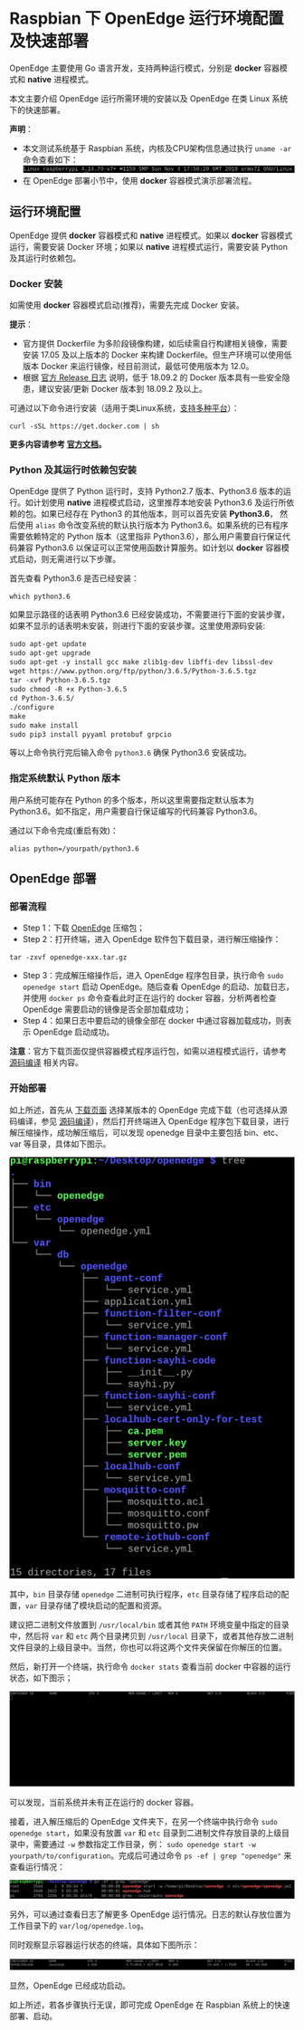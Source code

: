 # Raspbian 下 OpenEdge 运行环境配置及快速部署

OpenEdge 主要使用 Go 语言开发，支持两种运行模式，分别是 **docker** 容器模式和 **native** 进程模式。

本文主要介绍 OpenEdge 运行所需环境的安装以及 OpenEdge 在类 Linux 系统下的快速部署。

**声明**：

- 本文测试系统基于 Raspbian 系统，内核及CPU架构信息通过执行 `uname -ar`命令查看如下：
![系统架构及内核版本查询](../../images/setup/os-raspbian.png)
- 在 OpenEdge 部署小节中，使用 **docker** 容器模式演示部署流程。

## 运行环境配置

OpenEdge 提供 **docker** 容器模式和 **native** 进程模式。如果以 **docker** 容器模式运行，需要安装 Docker 环境；如果以 **native** 进程模式运行，需要安装 Python 及其运行时依赖包。

### Docker 安装

如需使用 **docker** 容器模式启动(推荐)，需要先完成 Docker 安装。

**提示**：

- 官方提供 Dockerfile 为多阶段镜像构建，如后续需自行构建相关镜像，需要安装 17.05 及以上版本的 Docker 来构建 Dockerfile。但生产环境可以使用低版本 Docker 来运行镜像，经目前测试，最低可使用版本为 12.0。
- 根据 [官方 Release 日志](https://docs.docker.com/engine/release-notes/#18092) 说明，低于 18.09.2 的 Docker 版本具有一些安全隐患，建议安装/更新 Docker 版本到 18.09.2 及以上。

可通过以下命令进行安装（适用于类Linux系统，[支持多种平台](./Support-platforms.md)）：

```shell
curl -sSL https://get.docker.com | sh
```

**更多内容请参考 [官方文档](https://docs.docker.com/install/)。**

### Python 及其运行时依赖包安装

OpenEdge 提供了 Python 运行时，支持 Python2.7 版本、Python3.6 版本的运行。如计划使用 **native** 进程模式启动，这里推荐本地安装 Python3.6 及运行所依赖的包。如果已经存在 Python3 的其他版本，则可以首先安装 **Python3.6**， 然后使用 `alias` 命令改变系统的默认执行版本为 Python3.6。如果系统的已有程序需要依赖特定的 Python 版本（这里指非 Python3.6），那么用户需要自行保证代码兼容 Python3.6 以保证可以正常使用函数计算服务。如计划以 **docker** 容器模式启动，则无需进行以下步骤。

首先查看 Python3.6 是否已经安装：

```shell
which python3.6
```

如果显示路径的话表明 Python3.6 已经安装成功，不需要进行下面的安装步骤，如果不显示的话表明未安装，则进行下面的安装步骤。这里使用源码安装:

```shell
sudo apt-get update
sudo apt-get upgrade
sudo apt-get -y install gcc make zlib1g-dev libffi-dev libssl-dev
wget https://www.python.org/ftp/python/3.6.5/Python-3.6.5.tgz
tar -xvf Python-3.6.5.tgz
sudo chmod -R +x Python-3.6.5
cd Python-3.6.5/
./configure
make
sudo make install
sudo pip3 install pyyaml protobuf grpcio
```

等以上命令执行完后输入命令 `python3.6` 确保 Python3.6 安装成功。

### 指定系统默认 Python 版本

用户系统可能存在 Python 的多个版本，所以这里需要指定默认版本为 Python3.6。如不指定，用户需要自行保证编写的代码兼容 Python3.6。

通过以下命令完成(重启有效)：

```shell
alias python=/yourpath/python3.6
```

## OpenEdge 部署

### 部署流程

- Step 1：下载 [OpenEdge](../Resources-download.md) 压缩包；
- Step 2：打开终端，进入 OpenEdge 软件包下载目录，进行解压缩操作：

```shell
tar -zxvf openedge-xxx.tar.gz
```

- Step 3：完成解压缩操作后，进入 OpenEdge 程序包目录，执行命令 `sudo openedge start` 启动 OpenEdge。随后查看 OpenEdge 的启动、加载日志，并使用 `docker ps` 命令查看此时正在运行的 docker 容器，分析两者检查 OpenEdge 需要启动的镜像是否全部加载成功；
- Step 4：如果日志中要启动的镜像全部在 docker 中通过容器加载成功，则表示 OpenEdge 启动成功。

**注意**：官方下载页面仅提供容器模式程序运行包，如需以进程模式运行，请参考 [源码编译](./Build-OpenEdge-from-Source.md) 相关内容。

### 开始部署

如上所述，首先从 [下载页面](../Resources-download.md) 选择某版本的 OpenEdge 完成下载（也可选择从源码编译，参见 [源码编译](./Build-OpenEdge-from-Source.md)），然后打开终端进入 OpenEdge 程序包下载目录，进行解压缩操作，成功解压缩后，可以发现 openedge 目录中主要包括 bin、etc、var 等目录，具体如下图示。

![OpenEdge 可执行程序包目录](../../images/setup/openedge-dir-raspbian.png)

其中，`bin` 目录存储 `openedge` 二进制可执行程序，`etc` 目录存储了程序启动的配置，`var` 目录存储了模块启动的配置和资源。

建议把二进制文件放置到 `/usr/local/bin` 或者其他 `PATH` 环境变量中指定的目录中，然后将 `var` 和 `etc` 两个目录拷贝到 `/usr/local` 目录下，或者其他存放二进制文件目录的上级目录中。当然，你也可以将这两个文件夹保留在你解压的位置。

然后，新打开一个终端，执行命令 `docker stats` 查看当前 docker 中容器的运行状态，如下图示；

![当前运行 docker 容器查询](../../images/setup/docker-stats-before-raspbian.png)

可以发现，当前系统并未有正在运行的 docker 容器。

接着，进入解压缩后的 OpenEdge 文件夹下，在另一个终端中执行命令 `sudo openedge start`，如果没有放置 `var` 和 `etc` 目录到二进制文件存放目录的上级目录中，需要通过 `-w` 参数指定工作目录，例： `sudo openedge start -w yourpath/to/configuration`。完成后可通过命令 `ps -ef | grep "openedge"` 来查看运行情况：

![OpenEdge](../../images/setup/openedge-started-thread-raspbian.png)

另外，可以通过查看日志了解更多 OpenEdge 运行情况。日志的默认存放位置为工作目录下的 `var/log/openedge.log`。

同时观察显示容器运行状态的终端，具体如下图所示：

![当前运行 docker 容器查询](../../images/setup/docker-stats-after-raspbian.png)

显然，OpenEdge 已经成功启动。

如上所述，若各步骤执行无误，即可完成 OpenEdge 在 Raspbian 系统上的快速部署、启动。